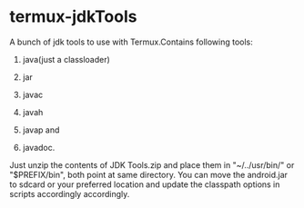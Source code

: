 # termux-jdkTools
A bunch of jdk tools to use with Termux.Contains following tools:
1. java(just a classloader)

2. jar

3. javac

4. javah

5. javap and

6. javadoc. 
 
Just unzip the contents of JDK Tools.zip and place them in 
"~/../usr/bin/" or "$PREFIX/bin", both point at same directory. You can move the android.jar to sdcard or your preferred location and update the classpath options in scripts accordingly accordingly.

